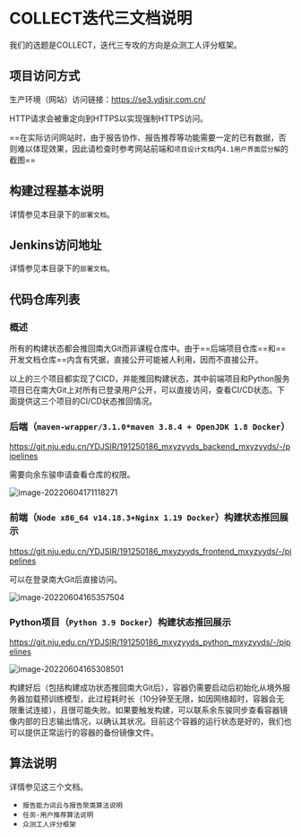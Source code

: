 # COLLECT迭代三文档说明

我们的选题是COLLECT，迭代三专攻的方向是众测工人评分框架。

## 项目访问方式

生产环境（网站）访问链接：https://se3.ydjsir.com.cn/

HTTP请求会被重定向到HTTPS以实现强制HTTPS访问。

==在实际访问网站时，由于报告协作、报告推荐等功能需要一定的已有数据，否则难以体现效果，因此请检查时参考网站前端和`项目设计文档`内`4.1用户界面层分解`的截图==

## 构建过程基本说明

详情参见本目录下的`部署文档`。

## Jenkins访问地址

详情参见本目录下的`部署文档`。

## 代码仓库列表

### 概述

所有的构建状态都会推回南大Git而非课程仓库中。由于==后端项目仓库==和==开发文档仓库==内含有凭据，直接公开可能被人利用，因而不直接公开。

以上的三个项目都实现了CICD，并能推回构建状态，其中前端项目和Python服务项目已在南大Git上对所有已登录用户公开，可以直接访问，查看CI/CD状态。下面提供这三个项目的CI/CD状态推回情况。

### 后端（`maven-wrapper/3.1.0*maven 3.8.4 + OpenJDK 1.8 Docker`）

https://git.nju.edu.cn/YDJSIR/191250186_mxyzyyds_backend_mxyzyyds/-/pipelines

需要向余东骏申请查看仓库的权限。

![image-20220604171118271](https://ydjsir-edu.oss-cn-shanghai.aliyuncs.com/SE3/pictures/image-20220604171118271.png)

### 前端（`Node x86_64 v14.18.3+Nginx 1.19 Docker`）构建状态推回展示

https://git.nju.edu.cn/YDJSIR/191250186_mxyzyyds_frontend_mxyzyyds/-/pipelines

可以在登录南大Git后直接访问。

![image-20220604165357504](https://ydjsir-edu.oss-cn-shanghai.aliyuncs.com/SE3/pictures/image-20220604165357504.png)

### Python项目（`Python 3.9 Docker`）构建状态推回展示

https://git.nju.edu.cn/YDJSIR/191250186_mxyzyyds_python_mxyzyyds/-/pipelines

![image-20220604165308501](https://ydjsir-edu.oss-cn-shanghai.aliyuncs.com/SE3/pictures/image-20220604165308501.png)

构建好后（包括构建成功状态推回南大Git后），容器仍需要启动后初始化从境外服务器加载预训练模型，此过程耗时长（10分钟至无限，如因网络超时，容器会无限重试连接），且很可能失败。如果要触发构建，可以联系余东骏同步查看容器镜像内部的日志输出情况，以确认其状况。目前这个容器的运行状态是好的，我们也可以提供正常运行的容器的备份镜像文件。

## 算法说明

详情参见这三个文档。

- `报告能力词云与报告聚类算法说明`
- `任务-用户推荐算法说明`
- `众测工人评分框架`